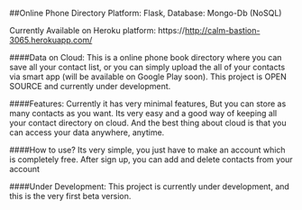 ##Online Phone Directory
Platform: Flask,
Database: Mongo-Db (NoSQL)

Currently Available on Heroku platform:
https://http://calm-bastion-3065.herokuapp.com/


####Data on Cloud:
This is a online phone book directory where you can save all your contact 
list, or you can simply upload the all of your contacts via smart app (will 
be available on Google Play soon). This project is OPEN SOURCE and currently 
under development.


####Features:
Currently it has very minimal features, But you can store as many contacts 
as you want. Its very easy and a good way of keeping all your contact directory 
on cloud. And the best thing about cloud is that you can access your data anywhere, 
anytime.


####How to use?
Its very simple, you just have to make an account which is completely free. After 
sign up, you can add and delete contacts from your account


####Under Development:
This project is currently under development, and this is the very first beta version.

